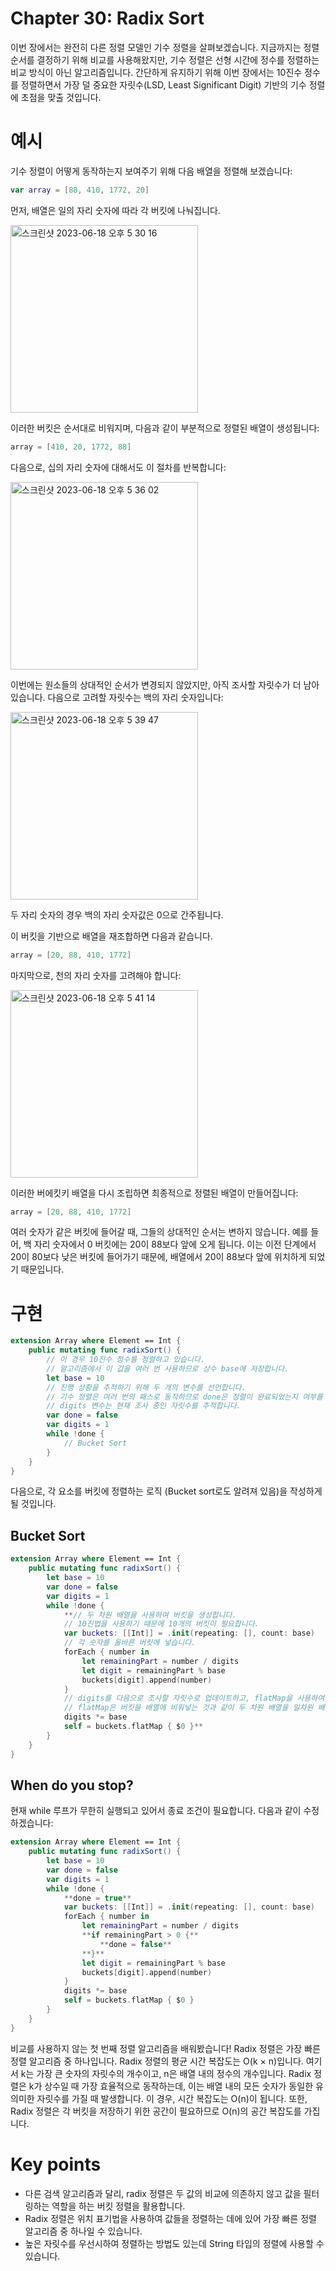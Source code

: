 # Chapter 30: Radix Sort

이번 장에서는 완전히 다른 정렬 모델인 기수 정렬을 살펴보겠습니다.
지금까지는 정렬 순서를 결정하기 위해 비교를 사용해왔지만, 기수 정렬은 선형 시간에 정수를 정렬하는 비교 방식이 아닌 알고리즘입니다.
간단하게 유지하기 위해 이번 장에서는 10진수 정수를 정렬하면서 가장 덜 중요한 자릿수(LSD, Least Significant Digit) 기반의 기수 정렬에 초점을 맞출 것입니다.

# 예시

기수 정렬이 어떻게 동작하는지 보여주기 위해 다음 배열을 정렬해 보겠습니다:

```swift
var array = [88, 410, 1772, 20]
```

먼저, 배열은 일의 자리 숫자에 따라 각 버킷에 나눠집니다.

<img width="300" alt="스크린샷 2023-06-18 오후 5 30 16" src="https://github.com/Swift-AlgorithmStudy/GaBoJaGo/assets/22979718/19d47ad4-c365-4352-b4b6-251fd3523a44">

이러한 버킷은 순서대로 비워지며, 다음과 같이 부분적으로 정렬된 배열이 생성됩니다:

```swift
array = [410, 20, 1772, 88]
```

다음으로, 십의 자리 숫자에 대해서도 이 절차를 반복합니다:

<img width="300" alt="스크린샷 2023-06-18 오후 5 36 02" src="https://github.com/Swift-AlgorithmStudy/GaBoJaGo/assets/22979718/0891b050-848a-4bd2-93dc-7033d9643d65">

이번에는 원소들의 상대적인 순서가 변경되지 않았지만, 아직 조사할 자릿수가 더 남아 있습니다.
다음으로 고려할 자릿수는 백의 자리 숫자입니다:

<img width="300" alt="스크린샷 2023-06-18 오후 5 39 47" src="https://github.com/Swift-AlgorithmStudy/GaBoJaGo/assets/22979718/2c124e40-5ca5-4c50-aba1-2e8f0445c654">

두  자리 숫자의 경우 백의 자리 숫자값은 0으로 간주됩니다.

이 버킷을 기반으로 배열을 재조합하면 다음과 같습니다.

```swift
array = [20, 88, 410, 1772]
```

마지막으로, 천의 자리 숫자를 고려해야 합니다:

<img width="300" alt="스크린샷 2023-06-18 오후 5 41 14" src="https://github.com/Swift-AlgorithmStudy/GaBoJaGo/assets/22979718/9937a9f1-868d-45b5-b176-64578a8397dc">

이러한 버에킷키 배열을 다시 조립하면 최종적으로 정렬된 배열이 만들어집니다:

```swift
array = [20, 88, 410, 1772]
```

여러 숫자가 같은 버킷에 들어갈 때, 그들의 상대적인 순서는 변하지 않습니다.
예를 들어, 백 자리 숫자에서 0 버킷에는 20이 88보다 앞에 오게 됩니다.
이는 이전 단계에서 20이 80보다 낮은 버킷에 들어가기 때문에, 배열에서 20이 88보다 앞에 위치하게 되었기 때문입니다.

# 구현

```swift
extension Array where Element == Int {
	public mutating func radixSort() {
		// 이 경우 10진수 정수를 정렬하고 있습니다.
		// 알고리즘에서 이 값을 여러 번 사용하므로 상수 base에 저장합니다.
		let base = 10
		// 진행 상황을 추적하기 위해 두 개의 변수를 선언합니다.
		// 기수 정렬은 여러 번의 패스로 동작하므로 done은 정렬이 완료되었는지 여부를 나타내는 플래그로 사용됩니다.
		// digits 변수는 현재 조사 중인 자릿수를 추적합니다.
		var done = false
		var digits = 1
		while !done {
			// Bucket Sort
		}
	}
}
```

다음으로, 각 요소를 버킷에 정렬하는 로직 (Bucket sort로도 알려져 있음)을 작성하게 될 것입니다.

## Bucket Sort

```swift
extension Array where Element == Int {
	public mutating func radixSort() {
		let base = 10
		var done = false
		var digits = 1
		while !done {
			**// 두 차원 배열을 사용하여 버킷을 생성합니다.
			// 10진법을 사용하기 때문에 10개의 버킷이 필요합니다.
			var buckets: [[Int]] = .init(repeating: [], count: base)
			// 각 숫자를 올바른 버킷에 넣습니다.
			forEach { number in
				let remainingPart = number / digits
				let digit = remainingPart % base
				buckets[digit].append(number)
			}
			// digits를 다음으로 조사할 자릿수로 업데이트하고, flatMap을 사용하여 배열을 업데이트합니다.
			// flatMap은 버킷을 배열에 비워넣는 것과 같이 두 차원 배열을 일차원 배열로 펼쳐줍니다.
			digits *= base
			self = buckets.flatMap { $0 }**
		}
	}
}
```

## When do you stop?

현재 while 루프가 무한히 실행되고 있어서 종료 조건이 필요합니다. 다음과 같이 수정하겠습니다:

```swift
extension Array where Element == Int {
	public mutating func radixSort() {
		let base = 10
		var done = false
		var digits = 1
		while !done {
			**done = true**
			var buckets: [[Int]] = .init(repeating: [], count: base)
			forEach { number in
				let remainingPart = number / digits
				**if remainingPart > 0 {**
					**done = false**
				**}**
				let digit = remainingPart % base
				buckets[digit].append(number)
			}
			digits *= base
			self = buckets.flatMap { $0 }
		}
	}
}
```

비교를 사용하지 않는 첫 번째 정렬 알고리즘을 배워봤습니다!
Radix 정렬은 가장 빠른 정렬 알고리즘 중 하나입니다.
Radix 정렬의 평균 시간 복잡도는 O(k × n)입니다.
여기서 k는 가장 큰 숫자의 자릿수의 개수이고, n은 배열 내의 정수의 개수입니다.
Radix 정렬은 k가 상수일 때 가장 효율적으로 동작하는데, 이는 배열 내의 모든 숫자가 동일한 유의미한 자릿수를 가질 때 발생합니다.
이 경우, 시간 복잡도는 O(n)이 됩니다. 또한, Radix 정렬은 각 버킷을 저장하기 위한 공간이 필요하므로 O(n)의 공간 복잡도를 가집니다.

# Key points

- 다른 검색 알고리즘과 달리, radix 정렬은 두 값의 비교에 의존하지 않고 값을 필터링하는 역할을 하는 버킷 정렬을 활용합니다.
- Radix 정렬은 위치 표기법을 사용하여 값들을 정렬하는 데에 있어 가장 빠른 정렬 알고리즘 중 하나일 수 있습니다.
- 높은 자릿수를 우선시하여 정렬하는 방법도 있는데 String 타입의 정렬에 사용할 수 있습니다.